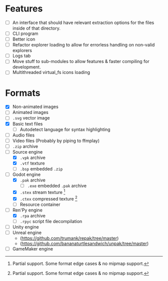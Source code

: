 
# Features

- [ ] An interface that should have relevant extraction options for the files inside of that directory.
- [ ] CLI program
- [ ] Better icon
- [ ] Refactor explorer loading to allow for errorless handling on non-valid explorers
- [ ] Logs tab
- [ ] Move stuff to sub-modules to allow features & faster compiling for development.
- [ ] Multithreaded virtual_fs icons loading

# Formats

- [x] Non-animated images
- [ ] Animated images
- [ ] `.svg` vector image
- [x] Basic text files
    - [ ] Autodetect language for syntax highlighting
- [ ] Audio files
- [ ] Video files (Probably by piping to ffmplay)
- [ ] `.zip` archive
- [ ] Source engine
    - [x] `.vpk` archive
    - [x] `.vtf` texture
    - [ ] `.bsp` embedded `.zip`
- [ ] Godot engine
    - [x] `.pak` archive
        - [ ] `.exe` embedded `.pak` archive
    - [x] `.stex` stream texture [^godot-texture-partial-support]
    - [x] `.ctex` compressed texture [^godot-texture-partial-support]
    - [ ] Resource container
- [ ] Ren'Py engine
    - [x] `.rpa` archive
    - [ ] `.rpyc` script file decompilation
- [ ] Unity engine
- [ ] Unreal engine
    * (https://github.com/trumank/repak/tree/master)
    * (https://github.com/bananaturtlesandwich/unpak/tree/master)
- [ ] GameMaker engine

[^godot-texture-partial-support]: Partial support. Some format edge cases & no mipmap support.
